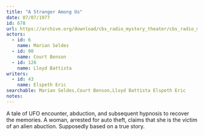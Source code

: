 ```yaml
---
title: "A Stranger Among Us"
date: 07/07/1977
id: 678
url: https://archive.org/download/cbs_radio_mystery_theater/cbs_radio_mystery_theater-0651-0700.zip/cbs_radio_mystery_theater-0651-0700%2Fcbsrmt_0678_a_stranger_among_us.mp3
actors:  
  - id: 6
    name: Marian Seldes  
  - id: 90
    name: Court Benson  
  - id: 126
    name: Lloyd Battista
writers:  
  - id: 43
    name: Elspeth Eric
searchable: Marian Seldes,Court Benson,Lloyd Battista Elspeth Eric
notes:  
---
```

A tale of UFO encounter, abduction, and subsequent hypnosis to recover the memories. A woman, arrested for auto theft, claims that she is the victim of an alien abuction. Supposedly based on a true story.